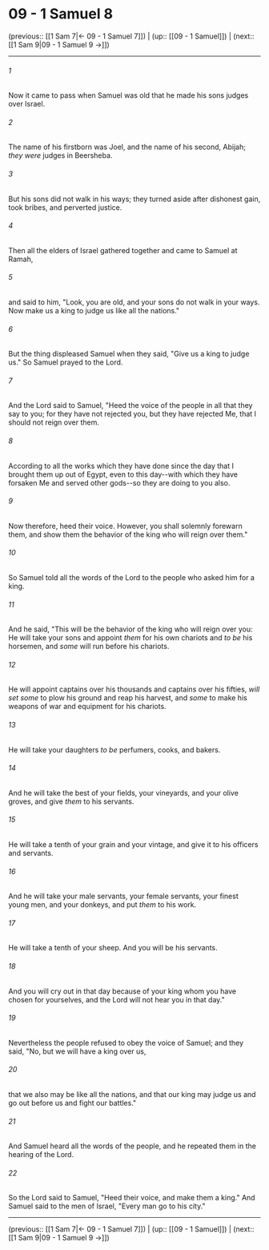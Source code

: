 # 09 - 1 Samuel 8

(previous:: [[1 Sam 7|← 09 - 1 Samuel 7]]) | (up:: [[09 - 1 Samuel]]) | (next:: [[1 Sam 9|09 - 1 Samuel 9 →]])

***


###### 1 
Now it came to pass when Samuel was old that he made his sons judges over Israel. 

###### 2 
The name of his firstborn was Joel, and the name of his second, Abijah; _they were_ judges in Beersheba. 

###### 3 
But his sons did not walk in his ways; they turned aside after dishonest gain, took bribes, and perverted justice. 

###### 4 
Then all the elders of Israel gathered together and came to Samuel at Ramah, 

###### 5 
and said to him, "Look, you are old, and your sons do not walk in your ways. Now make us a king to judge us like all the nations." 

###### 6 
But the thing displeased Samuel when they said, "Give us a king to judge us." So Samuel prayed to the Lord. 

###### 7 
And the Lord said to Samuel, "Heed the voice of the people in all that they say to you; for they have not rejected you, but they have rejected Me, that I should not reign over them. 

###### 8 
According to all the works which they have done since the day that I brought them up out of Egypt, even to this day--with which they have forsaken Me and served other gods--so they are doing to you also. 

###### 9 
Now therefore, heed their voice. However, you shall solemnly forewarn them, and show them the behavior of the king who will reign over them." 

###### 10 
So Samuel told all the words of the Lord to the people who asked him for a king. 

###### 11 
And he said, "This will be the behavior of the king who will reign over you: He will take your sons and appoint _them_ for his own chariots and _to be_ his horsemen, and _some_ will run before his chariots. 

###### 12 
He will appoint captains over his thousands and captains over his fifties, _will set some_ to plow his ground and reap his harvest, and _some_ to make his weapons of war and equipment for his chariots. 

###### 13 
He will take your daughters _to be_ perfumers, cooks, and bakers. 

###### 14 
And he will take the best of your fields, your vineyards, and your olive groves, and give _them_ to his servants. 

###### 15 
He will take a tenth of your grain and your vintage, and give it to his officers and servants. 

###### 16 
And he will take your male servants, your female servants, your finest young men, and your donkeys, and put _them_ to his work. 

###### 17 
He will take a tenth of your sheep. And you will be his servants. 

###### 18 
And you will cry out in that day because of your king whom you have chosen for yourselves, and the Lord will not hear you in that day." 

###### 19 
Nevertheless the people refused to obey the voice of Samuel; and they said, "No, but we will have a king over us, 

###### 20 
that we also may be like all the nations, and that our king may judge us and go out before us and fight our battles." 

###### 21 
And Samuel heard all the words of the people, and he repeated them in the hearing of the Lord. 

###### 22 
So the Lord said to Samuel, "Heed their voice, and make them a king." And Samuel said to the men of Israel, "Every man go to his city."

***

(previous:: [[1 Sam 7|← 09 - 1 Samuel 7]]) | (up:: [[09 - 1 Samuel]]) | (next:: [[1 Sam 9|09 - 1 Samuel 9 →]])
